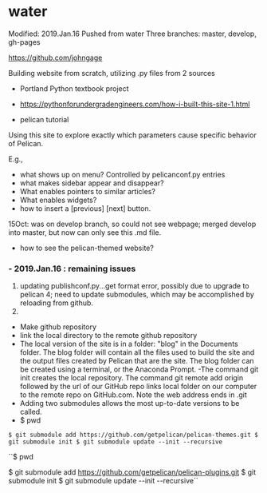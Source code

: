 # water
Modified: 2019.Jan.16
Pushed from water
Three branches: master, develop, gh-pages

https://github.com/johngage

Building website from scratch, utilizing .py files from 2 sources

* Portland Python textbook project
- https://pythonforundergradengineers.com/how-i-built-this-site-1.html
* pelican tutorial

Using this site to explore exactly which parameters cause specific behavior of Pelican.

E.g.,
- what shows up on menu? Controlled by pelicanconf.py entries
- what makes sidebar appear and disappear?
- What enables pointers to similar articles?
- What enables <next page> widgets?
- how to insert a [previous] [next] button.

15Oct: was on develop branch, so could not see webpage; merged develop into master, but now can only see this .md file.

- how to see the pelican-themed website?
### - 2019.Jan.16 : remaining issues
1. updating publishconf.py...get format error, possibly due to upgrade to pelican 4; need to update submodules, which may be accomplished by reloading from github.
2.


- Make github repository
- link the local directory to the remote github repository
- The local version of the site is in a folder: "blog" in the Documents folder. The blog folder will contain all the files used to build the site and the output files created by Pelican that are the site. The blog folder can be created using a terminal, or the Anaconda Prompt.
-The command git init creates the local repository. The command git remote add origin followed by the url of our GitHub repo links local folder on our computer to the remote repo on GitHub.com. Note the web address ends in .git
- Adding two submodules allows the most up-to-date versions to be called.
- $ pwd

``$ git submodule add https://github.com/getpelican/pelican-themes.git
$ git submodule init
$ git submodule update --init --recursive ``

``$ pwd

$ git submodule add https://github.com/getpelican/pelican-plugins.git
$ git submodule init
$ git submodule update --init --recursive``
